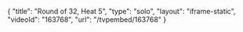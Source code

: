 {
    "title": "Round of 32, Heat 5",
    "type": "solo",
    "layout": "iframe-static",
    "videoId": "163768",
    "url": "\/tvpembed\/163768"
}